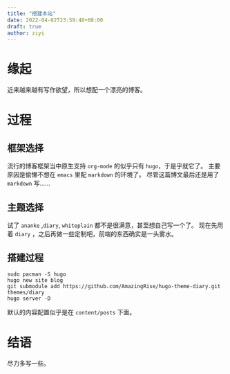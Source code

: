 ```yaml
---
title: "搭建本站"
date: 2022-04-02T23:59:48+08:00
draft: true
author: ziyi
---
```

<!-- 搭建 hugo 的过程记录 -->
<!-- <\!--more-\-> -->

# 缘起
近来越来越有写作欲望，所以想配一个漂亮的博客。
# 过程
## 框架选择
流行的博客框架当中原生支持 ```org-mode``` 的似乎只有 ```hugo```，于是乎就它了。
主要原因是偷懒不想在 ```emacs``` 里配 ```markdown``` 的环境了。
尽管这篇博文最后还是用了 ```markdown``` 写……

## 主题选择
试了 ```ananke``` ,```diary```, ```whiteplain``` 都不是很满意，甚至想自己写一个了。
现在先用着 ```diary``` ，之后再做一些定制吧，前端的东西确实是一头雾水。
## 搭建过程
```
sudo pacman -S hugo
hugo new site blog
git submodule add https://github.com/AmazingRise/hugo-theme-diary.git themes/diary
hugo server -D
```
默认的内容配置似乎是在 ```content/posts``` 下面。
# 结语
尽力多写一些。

